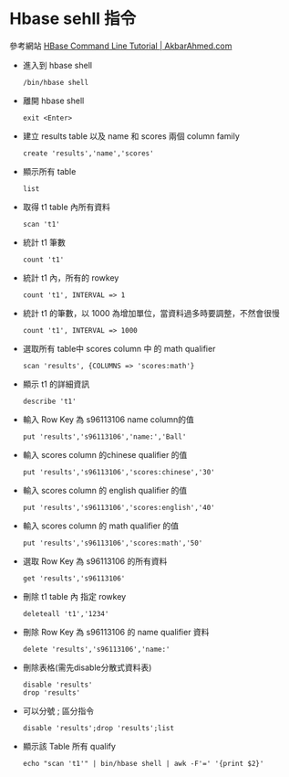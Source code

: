 # Hbase sehll 指令

參考網站 [HBase Command Line Tutorial | AkbarAhmed.com](http://akbarahmed.com/2012/08/13/hbase-command-line-tutorial/)

- 進入到 hbase shell

	```
	/bin/hbase shell
	```
	
- 離開 hbase shell

	```
	exit <Enter>
	```
	
- 建立 results table 以及 name 和 scores 兩個 column family

	```
	create 'results','name','scores'
	```


- 顯示所有 table 

	```
	list 
	```

- 取得 t1 table 內所有資料

	```
	scan 't1' 
	```

- 統計 t1 筆數

	```
	count 't1' 
	```

- 統計 t1 內，所有的 rowkey 

	```
	count 't1', INTERVAL => 1 
	```

- 統計 t1 的筆數，以 1000 為增加單位，當資料過多時要調整，不然會很慢

	```
	count 't1', INTERVAL => 1000
	```
		
- 選取所有 table中 scores column 中 的 math qualifier

	```
	scan 'results', {COLUMNS => 'scores:math'}
	```

- 顯示 t1 的詳細資訊

	```
	describe 't1'
	```
	
- 輸入 Row Key 為 s96113106 name column的值

	```
	put 'results','s96113106','name:','Ball'
	```
	
-  輸入 scores column 的chinese qualifier 的值

	```
	put 'results','s96113106','scores:chinese','30'
	```
	
 - 輸入 scores column 的 english qualifier 的值

	```
	put 'results','s96113106','scores:english','40'
	```
	
- 輸入 scores column 的 math qualifier 的值

	```
	put 'results','s96113106','scores:math','50'
	```

- 選取 Row Key 為 s96113106 的所有資料

	```
	get 'results','s96113106'
	```
	
- 刪除 t1 table 內 指定 rowkey 

	```
	deleteall 't1','1234' 
	```

- 刪除 Row Key 為 s96113106 的 name qualifier 資料

	```
	delete 'results','s96113106','name:'
	```

- 刪除表格(需先disable分散式資料表)

	```
	disable 'results'
	drop 'results'
	```
	
- 可以分號 ; 區分指令

	```
	disable 'results';drop 'results';list
	```
	
- 顯示該 Table 所有 qualify

	```
	echo "scan 't1'" | bin/hbase shell | awk -F'=' '{print $2}'
	```